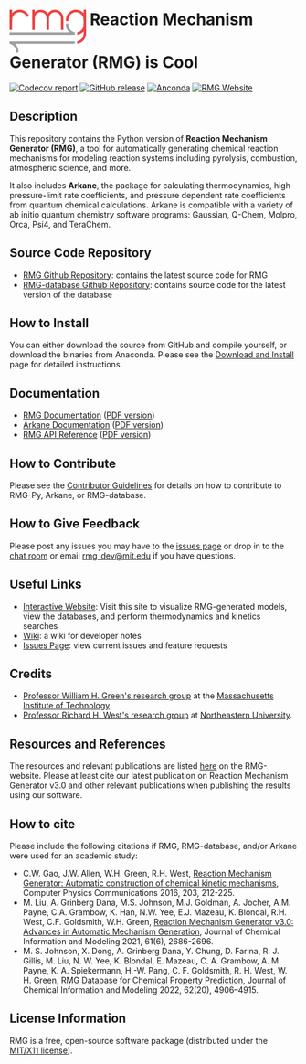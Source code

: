 # <img align="top" src="https://raw.githubusercontent.com/ReactionMechanismGenerator/RMG-Py/main/documentation/source/_static/rmg-logo-small.png"> Reaction Mechanism Generator (RMG) is Cool

[![Codecov report](https://img.shields.io/codecov/c/github/ReactionMechanismGenerator/RMG-Py/main.svg)](https://codecov.io/gh/ReactionMechanismGenerator/RMG-Py)
[![GitHub release](https://img.shields.io/github/release/ReactionMechanismGenerator/RMG-Py.svg)](https://github.com/ReactionMechanismGenerator/RMG-Py/releases)
[![Anconda](https://img.shields.io/conda/v/rmg/rmg.svg)](https://anaconda.org/rmg/rmg)
[![RMG Website](https://img.shields.io/website-up-down-green-red/http/rmg.mit.edu.svg?label=rmg%20website)](https://rmg.mit.edu/)

## Description
This repository contains the Python version of **Reaction Mechanism Generator (RMG)**,
a tool for automatically generating chemical reaction
mechanisms for modeling reaction systems including pyrolysis, combustion,
atmospheric science, and more.

It also includes **Arkane**, the package for calculating thermodynamics, high-pressure-limit
rate coefficients, and pressure dependent rate coefficients from quantum chemical calculations.
Arkane is compatible with a variety of ab initio quantum chemistry software programs:
Gaussian, Q-Chem, Molpro, Orca, Psi4, and TeraChem.

## Source Code Repository
- [RMG Github Repository](https://github.com/ReactionMechanismGenerator/RMG-Py): contains the latest source code for RMG
- [RMG-database Github Repository](https://github.com/ReactionMechanismGenerator/RMG-database): contains source code for the latest version of the database

## How to Install
You can either download the source from GitHub and compile yourself, or download the binaries from Anaconda.
Please see the [Download and Install](http://reactionmechanismgenerator.github.io/RMG-Py/users/rmg/installation/index.html) page for detailed instructions.

## Documentation
- [RMG Documentation](http://ReactionMechanismGenerator.github.io/RMG-Py/users/rmg/index.html) ([PDF version](https://github.com/ReactionMechanismGenerator/RMG-Py/raw/main/documentation/RMG-Py_and_Arkane_Documentation.pdf))
- [Arkane Documentation](http://ReactionMechanismGenerator.github.io/RMG-Py/users/arkane/index.html) ([PDF version](https://github.com/ReactionMechanismGenerator/RMG-Py/raw/main/documentation/RMG-Py_and_Arkane_Documentation.pdf))
- [RMG API Reference](http://reactionmechanismgenerator.github.io/RMG-Py/reference/index.html) ([PDF version](https://github.com/ReactionMechanismGenerator/RMG-Py/raw/main/documentation/RMG-Py_API_Reference.pdf))

## How to Contribute
Please see the [Contributor Guidelines](https://github.com/ReactionMechanismGenerator/RMG-Py/wiki/RMG-Contributor-Guidelines)
for details on how to contribute to RMG-Py, Arkane, or RMG-database.

## How to Give Feedback

Please post any issues you may have to the [issues page](https://github.com/ReactionMechanismGenerator/RMG-Py/issues/)
or drop in to the [chat room](https://gitter.im/ReactionMechanismGenerator/RMG-Py) or email [rmg_dev@mit.edu](mailto:rmg_dev@mit.edu) if you have questions.  

## Useful Links
- [Interactive Website](https://rmg.mit.edu): Visit this site to visualize RMG-generated models, view the databases, and 
perform thermodynamics and kinetics searches
- [Wiki](https://github.com/ReactionMechanismGenerator/RMG-Py/wiki): a wiki for developer notes
- [Issues Page](https://github.com/ReactionMechanismGenerator/RMG-Py/issues/): view current issues and feature requests

## Credits
- [Professor William H. Green's research group](http://cheme.scripts.mit.edu/green-group/) at the 
[Massachusetts Institute of Technology](http://web.mit.edu/) 
- [Professor Richard H. West's research group](http://www.northeastern.edu/comocheng/) at 
[Northeastern University](http://www.northeastern.edu/). 

## Resources and References
The resources and relevant publications are listed [here](https://rmg.mit.edu/resources) on the RMG-website. 
Please at least cite our latest publication on Reaction Mechanism Generator v3.0 and other
relevant publications when publishing the results using our software.

## How to cite
Please include the following citations if RMG, RMG-database, and/or Arkane were used for an academic study:
- C.W. Gao, J.W. Allen, W.H. Green, R.H. West,
  [Reaction Mechanism Generator: Automatic construction of chemical kinetic mechanisms](https://doi.org/10.1016/j.cpc.2016.02.013),
  Computer Physics Communications 2016, 203, 212-225.
- M. Liu, A. Grinberg Dana, M.S. Johnson, M.J. Goldman, A. Jocher, A.M. Payne, C.A. Grambow, K. Han, N.W. Yee,
  E.J. Mazeau, K. Blondal, R.H. West, C.F. Goldsmith, W.H. Green,
  [Reaction Mechanism Generator v3.0: Advances in Automatic Mechanism Generation](https://doi.org/10.1021/acs.jcim.0c01480),
  Journal of Chemical Information and Modeling 2021, 61(6), 2686-2696.
- M. S. Johnson, X. Dong, A. Grinberg Dana, Y. Chung, D. Farina, R. J. Gillis, M. Liu, N. W. Yee, K. Blondal, 
  E. Mazeau, C. A. Grambow, A. M. Payne, K. A. Spiekermann, H.-W. Pang, C. F. Goldsmith, R. H. West, W. H. Green,
  [RMG Database for Chemical Property Prediction](https://pubs.acs.org/doi/10.1021/acs.jcim.2c00965),
  Journal of Chemical Information and Modeling 2022, 62(20), 4906–4915.

## License Information
RMG is a free, open-source software package (distributed under the [MIT/X11 license](https://github.com/ReactionMechanismGenerator/RMG-Py/blob/main/LICENSE.txt)).
